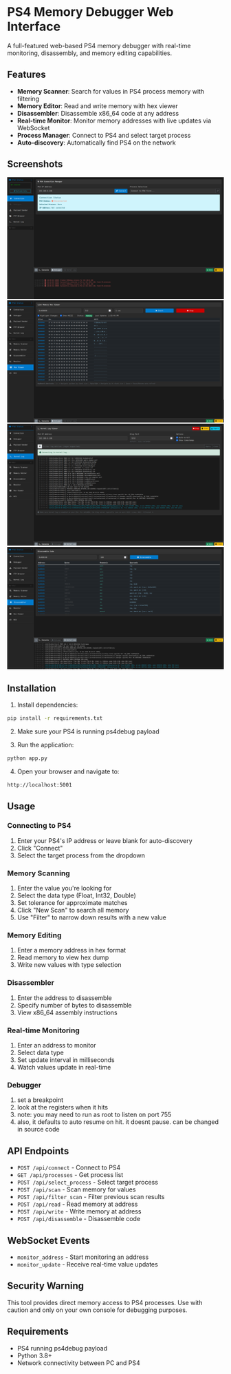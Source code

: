 # PS4 Memory Debugger Web Interface

A full-featured web-based PS4 memory debugger with real-time monitoring, disassembly, and memory editing capabilities.

## Features

- **Memory Scanner**: Search for values in PS4 process memory with filtering
- **Memory Editor**: Read and write memory with hex viewer
- **Disassembler**: Disassemble x86_64 code at any address
- **Real-time Monitor**: Monitor memory addresses with live updates via WebSocket
- **Process Manager**: Connect to PS4 and select target process
- **Auto-discovery**: Automatically find PS4 on the network
## Screenshots
![alt text](https://github.com/earthonion/ps4debugportal/blob/main/screenshots/1.png?raw=true)
![alt text](https://github.com/earthonion/ps4debugportal/blob/main/screenshots/2.png?raw=true)
![alt text](https://github.com/earthonion/ps4debugportal/blob/main/screenshots/3.png?raw=true)
![alt text](https://github.com/earthonion/ps4debugportal/blob/main/screenshots/4.png?raw=true)
## Installation

1. Install dependencies:
```bash
pip install -r requirements.txt
```

2. Make sure your PS4 is running ps4debug payload

3. Run the application:
```bash
python app.py
```

4. Open your browser and navigate to:
```
http://localhost:5001
```

## Usage

### Connecting to PS4
1. Enter your PS4's IP address or leave blank for auto-discovery
2. Click "Connect"
3. Select the target process from the dropdown

### Memory Scanning
1. Enter the value you're looking for
2. Select the data type (Float, Int32, Double)
3. Set tolerance for approximate matches
4. Click "New Scan" to search all memory
5. Use "Filter" to narrow down results with a new value

### Memory Editing
1. Enter a memory address in hex format
2. Read memory to view hex dump
3. Write new values with type selection

### Disassembler
1. Enter the address to disassemble
2. Specify number of bytes to disassemble
3. View x86_64 assembly instructions

### Real-time Monitoring
1. Enter an address to monitor
2. Select data type
3. Set update interval in milliseconds
4. Watch values update in real-time

### Debugger
1. set a breakpoint
2. look at the registers when it hits
3. note: you may need to run as root to listen on port 755
4. also, it defaults to auto resume on hit. it doesnt pause. can be changed in source code

## API Endpoints

- `POST /api/connect` - Connect to PS4
- `GET /api/processes` - Get process list
- `POST /api/select_process` - Select target process
- `POST /api/scan` - Scan memory for values
- `POST /api/filter_scan` - Filter previous scan results
- `POST /api/read` - Read memory at address
- `POST /api/write` - Write memory at address
- `POST /api/disassemble` - Disassemble code

## WebSocket Events

- `monitor_address` - Start monitoring an address
- `monitor_update` - Receive real-time value updates

## Security Warning

This tool provides direct memory access to PS4 processes. Use with caution and only on your own console for debugging purposes.

## Requirements

- PS4 running ps4debug payload
- Python 3.8+
- Network connectivity between PC and PS4
